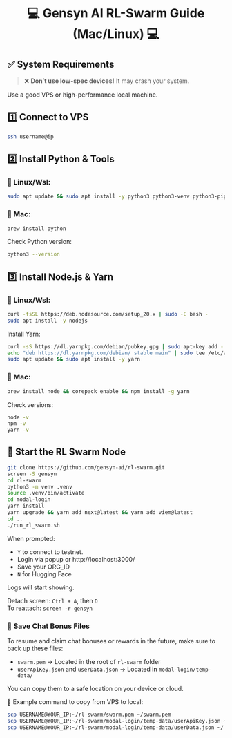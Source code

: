 <div align="center">

# 💻 Gensyn AI RL-Swarm Guide (Mac/Linux) 💻

</div>

## ✅ System Requirements

> ❌ **Don’t use low-spec devices!** It may crash your system.

Use a good VPS or high-performance local machine.

## 1️⃣ Connect to VPS

```bash
ssh username@ip
```

## 2️⃣ Install Python & Tools

### 🔧 Linux/Wsl:

```bash
sudo apt update && sudo apt install -y python3 python3-venv python3-pip curl wget screen git lsof
```

### 🍏 Mac:

```bash
brew install python
```

Check Python version:

```bash
python3 --version
```

## 3️⃣ Install Node.js & Yarn

### 🔧 Linux/Wsl:

```bash
curl -fsSL https://deb.nodesource.com/setup_20.x | sudo -E bash -
sudo apt install -y nodejs
```

Install Yarn:

```bash
curl -sS https://dl.yarnpkg.com/debian/pubkey.gpg | sudo apt-key add -
echo "deb https://dl.yarnpkg.com/debian/ stable main" | sudo tee /etc/apt/sources.list.d/yarn.list > /dev/null
sudo apt update && sudo apt install -y yarn
```

### 🍏 Mac:

```bash
brew install node && corepack enable && npm install -g yarn
```

Check versions:

```bash
node -v
npm -v
yarn -v
```

## 🚀 Start the RL Swarm Node

```bash
git clone https://github.com/gensyn-ai/rl-swarm.git
screen -S gensyn
cd rl-swarm
python3 -m venv .venv
source .venv/bin/activate
cd modal-login
yarn install
yarn upgrade && yarn add next@latest && yarn add viem@latest
cd ..
./run_rl_swarm.sh
```

When prompted:
- `Y` to connect to testnet.
- Login via popup or http://localhost:3000/
- Save your ORG_ID
- `N` for Hugging Face

Logs will start showing.

Detach screen: `Ctrl + A`, then `D`  
To reattach: `screen -r gensyn`

### 💾 Save Chat Bonus Files

To resume and claim chat bonuses or rewards in the future, make sure to back up these files:

- `swarm.pem` → Located in the root of `rl-swarm` folder
- `userApiKey.json` and `userData.json` → Located in `modal-login/temp-data/`

You can copy them to a safe location on your device or cloud.

📌 Example command to copy from VPS to local:

```bash
scp USERNAME@YOUR_IP:~/rl-swarm/swarm.pem ~/swarm.pem
scp USERNAME@YOUR_IP:~/rl-swarm/modal-login/temp-data/userApiKey.json ~/
scp USERNAME@YOUR_IP:~/rl-swarm/modal-login/temp-data/userData.json ~/

